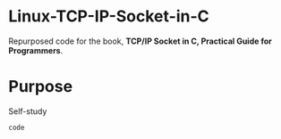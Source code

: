 # Linux-TCP-IP-Socket-in-C
Repurposed code for the book, **TCP/IP Socket in C, Practical Guide for Programmers**.

# Purpose
Self-study

`code`
